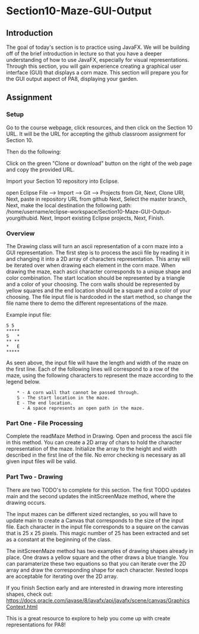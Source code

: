 # Section10-Maze-GUI-Output

## Introduction 

The goal of today's section is to practice using JavaFX. We will be building off of the
brief introduction in lecture so that you have a deeper understanding of how to use 
JavaFX, especially for visual representations. Through this section, you will gain 
experience creating a graphical user interface (GUI) that displays a corn maze. This 
section will prepare you for the GUI output aspect of PA8, displaying your garden. 

## Assignment

### Setup
Go to the course webpage, click resources, and then click on the Section 10 URL. It will be 
the URL for accepting the github classroom assignment for Section 10.

Then do the following:

Click on the green "Clone or download" button on the right of the web page and copy the provided URL.

Import your Section 10 repository into Eclipse.

open Eclipse
File —> Import —> Git —> Projects from Git, Next, Clone URI, Next, paste in repository URL from github
Next, Select the master branch, Next, make the local destination the following path: 
/home/username/eclipse-workspace/Section10-Maze-GUI-Output-yourgithubid.
Next, Import existing Eclipse projects, Next, Finish.

### Overview 
The Drawing class will turn an ascii representation of a corn maze into a GUI representation. 
The first step is to process the ascii file by reading it in and changing it into a 2D array 
of characters representation. This array will be iterated over when drawing each element in the 
corn maze. When drawing the maze, each ascii character corresponds to a unique shape and color 
combination. The start location should be represented by a triangle and a color of your 
choosing. The corn walls should be represented by yellow squares and the end location should be 
a square and a color of your choosing. The file input file is hardcoded in the start method, so 
change the file name there to demo the different representations of the maze.

Example input file: 

```
5 5
*****
S   *
** **
*   E
*****
```

As seen above, the input file will have the length and width of the maze on the first line. Each 
of the following lines will correspond to a row of the maze, using the following characters to 
represent the maze according to the legend below. 

```
	* - A corn wall that cannot be passed through. 
	S - The start location in the maze. 
	E - The end location. 
	  - A space represents an open path in the maze. 
```

### Part One - File Processing
Complete the readMaze Method in Drawing. Open and process the ascii file in this method. You 
can create a 2D array of chars to hold the character representation of the maze. Initialize 
the array to the height and width described in the first line of the file. No error checking 
is necessary as all given input files will be valid. 

### Part Two - Drawing 
There are two TODO's to complete for this section. The first TODO updates main and the second 
updates the initScreenMaze method, where the drawing occurs. 

The input mazes can be different sized rectangles, so you will have to update main to create a
Canvas that corresponds to the size of the input file. Each character in the input file 
corresponds to a square on the canvas that is 25 x 25 pixels. This magic number of 25 has been 
extracted and set as a constant at the beginning of the class. 

The initScreenMaze method has two examples of drawing shapes already in place. One draws a 
yellow square and the other draws a blue triangle. You can paramaterize these two equations 
so that you can iterate over the 2D array and draw the corresponding shape for each character. 
Nested loops are acceptable for iterating over the 2D array.

If you finish Section early and are interested in drawing more interesting shapes, check out:
https://docs.oracle.com/javase/8/javafx/api/javafx/scene/canvas/GraphicsContext.html 

This is a great resource to explore to help you come up with create representations for PA8! 
